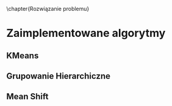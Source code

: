 \chapter{Rozwiązanie problemu}

# Zaimplementowane algorytmy

## KMeans

## Grupowanie Hierarchiczne

## Mean Shift
